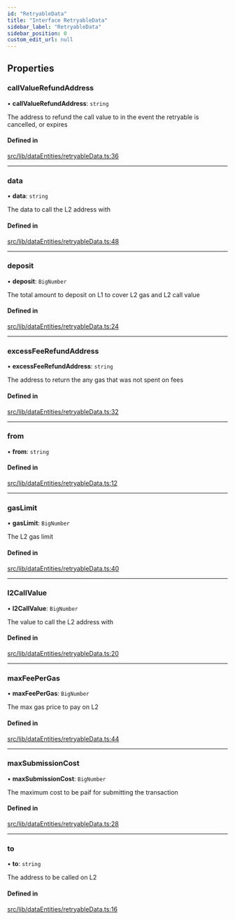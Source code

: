 ```yaml
---
id: "RetryableData"
title: "Interface RetryableData"
sidebar_label: "RetryableData"
sidebar_position: 0
custom_edit_url: null
---
```


## Properties

### callValueRefundAddress

• **callValueRefundAddress**: `string`

The address to refund the call value to in the event the retryable is cancelled, or expires

#### Defined in

[src/lib/dataEntities/retryableData.ts:36](https://github.com/OffchainLabs/arbitrum-sdk/blob/4d1c5a4e2/src/lib/dataEntities/retryableData.ts#L36)

___

### data

• **data**: `string`

The data to call the L2 address with

#### Defined in

[src/lib/dataEntities/retryableData.ts:48](https://github.com/OffchainLabs/arbitrum-sdk/blob/4d1c5a4e2/src/lib/dataEntities/retryableData.ts#L48)

___

### deposit

• **deposit**: `BigNumber`

The total amount to deposit on L1 to cover L2 gas and L2 call value

#### Defined in

[src/lib/dataEntities/retryableData.ts:24](https://github.com/OffchainLabs/arbitrum-sdk/blob/4d1c5a4e2/src/lib/dataEntities/retryableData.ts#L24)

___

### excessFeeRefundAddress

• **excessFeeRefundAddress**: `string`

The address to return the any gas that was not spent on fees

#### Defined in

[src/lib/dataEntities/retryableData.ts:32](https://github.com/OffchainLabs/arbitrum-sdk/blob/4d1c5a4e2/src/lib/dataEntities/retryableData.ts#L32)

___

### from

• **from**: `string`

#### Defined in

[src/lib/dataEntities/retryableData.ts:12](https://github.com/OffchainLabs/arbitrum-sdk/blob/4d1c5a4e2/src/lib/dataEntities/retryableData.ts#L12)

___

### gasLimit

• **gasLimit**: `BigNumber`

The L2 gas limit

#### Defined in

[src/lib/dataEntities/retryableData.ts:40](https://github.com/OffchainLabs/arbitrum-sdk/blob/4d1c5a4e2/src/lib/dataEntities/retryableData.ts#L40)

___

### l2CallValue

• **l2CallValue**: `BigNumber`

The value to call the L2 address with

#### Defined in

[src/lib/dataEntities/retryableData.ts:20](https://github.com/OffchainLabs/arbitrum-sdk/blob/4d1c5a4e2/src/lib/dataEntities/retryableData.ts#L20)

___

### maxFeePerGas

• **maxFeePerGas**: `BigNumber`

The max gas price to pay on L2

#### Defined in

[src/lib/dataEntities/retryableData.ts:44](https://github.com/OffchainLabs/arbitrum-sdk/blob/4d1c5a4e2/src/lib/dataEntities/retryableData.ts#L44)

___

### maxSubmissionCost

• **maxSubmissionCost**: `BigNumber`

The maximum cost to be paif for submitting the transaction

#### Defined in

[src/lib/dataEntities/retryableData.ts:28](https://github.com/OffchainLabs/arbitrum-sdk/blob/4d1c5a4e2/src/lib/dataEntities/retryableData.ts#L28)

___

### to

• **to**: `string`

The address to be called on L2

#### Defined in

[src/lib/dataEntities/retryableData.ts:16](https://github.com/OffchainLabs/arbitrum-sdk/blob/4d1c5a4e2/src/lib/dataEntities/retryableData.ts#L16)
